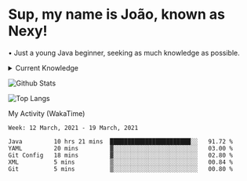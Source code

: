 <h1>Sup, my name is João, known as Nexy!</h1>
<p>• Just a young Java beginner, seeking as much knowledge as possible.</p>

<details>
  <summary>Current Knowledge</summary>
  <br>
  <p align="center">Most used Languages</p>
  <p align="center">
    <img alt="Java" src="https://img.shields.io/badge/java-%23ED8B00.svg?&style=for-the-badge&logo=java&logoColor=white"/>
    <img alt="TypeScript" src="https://img.shields.io/badge/typescript%20-%23007ACC.svg?&style=for-the-badge&logo=typescript&logoColor=white"/>
    <img alt="JavaScript" src="https://img.shields.io/badge/javascript%20-%23323330.svg?&style=for-the-badge&logo=javascript&logoColor=%23F7DF1E"/>
    <img alt="NodeJS" src="https://img.shields.io/badge/node.js%20-%2343853D.svg?&style=for-the-badge&logo=node.js&logoColor=white"/>
    <img alt="HTML5" src="https://img.shields.io/badge/html5%20-%23E34F26.svg?&style=for-the-badge&logo=html5&logoColor=white"/>
    <img alt="CSS3" src="https://img.shields.io/badge/css3%20-%231572B6.svg?&style=for-the-badge&logo=css3&logoColor=white"/>
  </p>
</details>

![Github Stats](https://github-readme-stats.vercel.app/api?username=nexxyy&show_icons=true&theme=onedark&hide_title=true)

![Top Langs](https://github-readme-stats.vercel.app/api/top-langs/?username=nexxyy&theme=onedark)

My Activity (WakaTime)
<!--START_SECTION:waka-->
```text
Week: 12 March, 2021 - 19 March, 2021

Java         10 hrs 21 mins  ███████████████████████░░   91.72 % 
YAML         20 mins         ▓░░░░░░░░░░░░░░░░░░░░░░░░   03.00 % 
Git Config   18 mins         ▓░░░░░░░░░░░░░░░░░░░░░░░░   02.80 % 
XML          5 mins          ▒░░░░░░░░░░░░░░░░░░░░░░░░   00.84 % 
Git          5 mins          ▒░░░░░░░░░░░░░░░░░░░░░░░░   00.80 % 
```
<!--END_SECTION:waka-->

